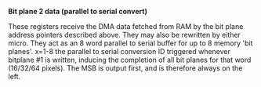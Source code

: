 **Bit plane 2 data (parallel to serial convert)**

These registers receive the DMA data fetched from RAM by the bit plane address pointers described above. They may also be rewritten by either micro. They act as an 8 word parallel to serial buffer for up to 8 memory 'bit planes'. x=1-8 the parallel to serial conversion ID triggered whenever bitplane #1 is written, inducing the completion of all bit planes for that word (16/32/64 pixels). The MSB is output first, and is therefore always on the left.

